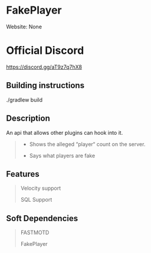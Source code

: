# FakePlayer
Website: None

# Official Discord 

https://discord.gg/aT9z7q7hX8

## Building instructions

./gradlew build
 
## Description

An api that allows other plugins can hook into it. 
>
> - Shows the alleged “player“ count on the server.
>   
> - Says what players are fake

## Features

> Velocity support
>
> SQL Support

## Soft Dependencies

> FASTMOTD
>
> FakePlayer

